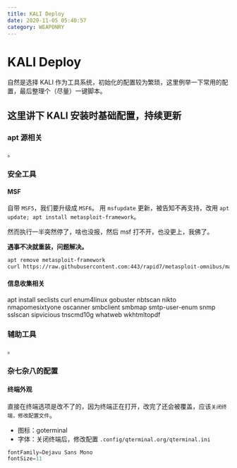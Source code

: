 ```yaml
---
title: KALI Deploy
date: 2020-11-05 05:40:57
category: WEAPONRY
---
```


# KALI Deploy

自然是选择 KALI 作为工具系统，初始化的配置较为繁琐，这里例举一下常用的配置，最后整理个（尽量）一键脚本。

## 这里讲下 KALI 安装时基础配置，持续更新

### apt 源相关

。

### 安全工具

#### MSF
自带 `MSF5`，我们要升级成 `MSF6`。
用 `msfupdate` 更新，被告知不再支持，改用 `apt update; apt install metasploit-framework`。

然而执行一半突然停了，啥也没报，然后 msf 打不开，也没更上，我佛了。

**遇事不决就重装，问题解决。**
``` bash
apt remove metasploit-framework
curl https://raw.githubusercontent.com:443/rapid7/metasploit-omnibus/master/config/templates/metasploit-framework-wrappers/msfupdate.erb > msfinstall && chmod 755 msfinstall && ./msfinstall
```

#### 信息收集相关
apt install seclists curl enum4linux gobuster nbtscan nikto nmapomesixtyone oscanner smbclient smbmap smtp-user-enum snmp sslscan sipvicious tnscmd10g whatweb wkhtmltopdf

### 辅助工具
。

### 杂七杂八的配置

#### 终端外观
直接在终端选项是改不了的，因为终端正在打开，改完了还会被覆盖，应该`关闭终端，修改配置文件`。
- 图标：goterminal
- 字体：关闭终端后，修改配置 `.config/qterminal.org/qterminal.ini`
``` java
fontFamily=Dejavu Sans Mono
fontSize=11
```


